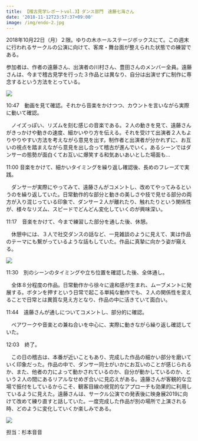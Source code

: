 ```yaml
---
title: 【稽古見学レポートvol.3】ダンス部門　遠藤七海さん
date: '2018-11-12T23:57:37+09:00'
image: /img/endo-2.jpg
---
```

2018年10月22日（月）２限。ゆりの木ホールステージボックスにて。この週末に行われるサークルの公演に向けて、客席・舞台面が整えられた状態での練習である。

参加者は、作者の遠藤さん、出演者の川村さん、豊田さんのメンバー全員。遠藤さんは、今まで稽古見学を行った３作品とは異なり、自分は出演せずに制作に専念するという方法をとっている。

![](/img/endo-1.jpg)





10:47　動画を見て確認。それから音楽をかけつつ、カウントを言いながら実際に動いて確認。

　ノイズっぽい、リズムを刻む感じの音楽である。２人の動きを見て、遠藤さんがきっかけや動きの速度、細かいやり方を伝える。それを受けて出演者２人もよりやりやすい方法を考えながら意見を出す。制作者と出演者が分かれずに、お互いの視点を踏まえながら意見を出し合って稽古が進んでいく。あるシーンではダンサーの態勢が面白くてお互いに爆笑する和気あいあいとした場面も…





11:00  音楽をかけて、細かいタイミングを繰り返し確認後、長めのフレーズで実践。

　ダンサーが実際にやってみて、遠藤さんがコメントし、改めてやってみるというのを繰り返していた。日常動作的な部分と動きの美しさや技で見せる部分の両方が入り混じっている印象で、ダンサー２人が離れたり、触れたりという関係性が、様々なリズム、スピードでどんどん変化していくのが興味深い。



11:17　音楽をかけて、今まで練習した部分を通した後、休憩。

　休憩中には、３人で社交ダンスの話など、一見雑談のように見えて、実は作品のテーマにも繋がっているような話もしていた。作品に真摯に向かう姿が窺える。

![](/img/endo-4.jpg)





11:30　別のシーンのタイミングや立ち位置を確認した後、全体通し。

　全体８分程度の作品。日常動作から徐々に違和感が生まれ、ムーブメントに発展する。ボタンを押すという日常で起こる単純な動作でも、２人の関係性を変えることで日常とは異質な見え方となり、作品の中に活きていて面白い。





11:44　遠藤さんが通しについてコメントし、部分的に確認。

　ペアワークや音楽との兼ね合いを中心に、実際に動きながら繰り返し確認していた。





12:03　終了。

　この日の稽古は、本番が近いこともあり、完成した作品の細かい部分を磨いていく印象だった。作品の中で、ダンサー同士がいかにお互いのことが感じられるか、また、他者の力によって動かされているのか、自分が動かしているのか、という２人の間にあるリアルなせめぎ合いに見応えがある。遠藤さんが客観的な立場で振付をしているからこそ、観客目線の視覚的なアプローチも効果的に利用しているように見えた。遠藤さんは、サークル公演での発表後に映身展2019に向けて改めて練り直すと話していた。一度完成した作品が別の場所で上演される時、どのように変化していくか楽しみである。

![](/img/endo-3.jpg)





担当：杉本音音
